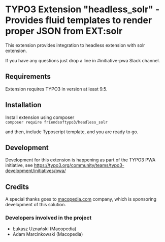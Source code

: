 # TYPO3 Extension "headless_solr" - Provides fluid templates to render proper JSON from EXT:solr
This extension provides integration to headless extension with solr extension.

If you have any questions just drop a line in #initiative-pwa Slack channel.

## Requirements
Extension requires TYPO3 in version at least 9.5.

## Installation
Install extension using composer\
``composer require friendsoftypo3/headless_solr``

and then, include Typoscript template, and you are ready to go.

## Development
Development for this extension is happening as part of the TYPO3 PWA initiative, see https://typo3.org/community/teams/typo3-development/initiatives/pwa/

## Credits

A special thanks goes to [macopedia.com](https://macopedia.com) company, which is sponsoring development of this solution.

### Developers involved in the project

- Łukasz Uznański (Macopedia)
- Adam Marcinkowski (Macopedia)